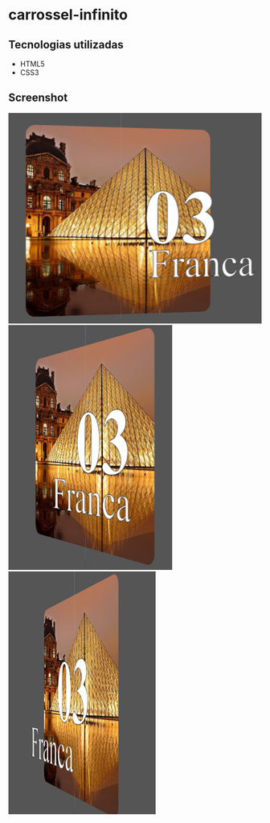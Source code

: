 # carrossel-infinito

## Tecnologias utilizadas

<ul>
  <li>HTML5</li>
  <li>CSS3</li>
</ul>

## Screenshot

<img src="1.png">
<img src="2.png">
<img src="3.png">
